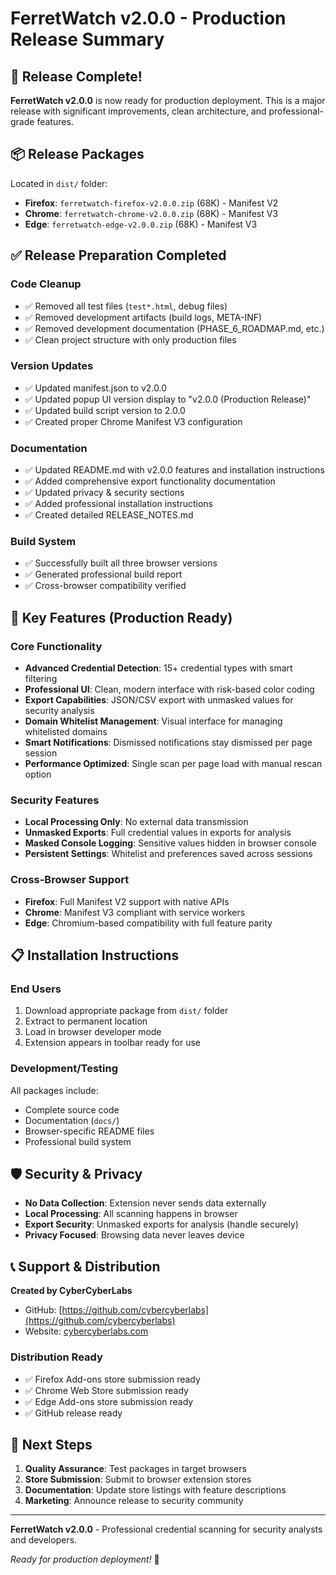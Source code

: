 # FerretWatch v2.0.0 - Production Release Summary

## 🎉 Release Complete!

**FerretWatch v2.0.0** is now ready for production deployment. This is a major release with significant improvements, clean architecture, and professional-grade features.

## 📦 Release Packages

Located in `dist/` folder:
- **Firefox**: `ferretwatch-firefox-v2.0.0.zip` (68K) - Manifest V2
- **Chrome**: `ferretwatch-chrome-v2.0.0.zip` (68K) - Manifest V3  
- **Edge**: `ferretwatch-edge-v2.0.0.zip` (68K) - Manifest V3

## ✅ Release Preparation Completed

### Code Cleanup
- ✅ Removed all test files (`test*.html`, debug files)
- ✅ Removed development artifacts (build logs, META-INF)
- ✅ Removed development documentation (PHASE_6_ROADMAP.md, etc.)
- ✅ Clean project structure with only production files

### Version Updates
- ✅ Updated manifest.json to v2.0.0
- ✅ Updated popup UI version display to "v2.0.0 (Production Release)"
- ✅ Updated build script version to 2.0.0
- ✅ Created proper Chrome Manifest V3 configuration

### Documentation
- ✅ Updated README.md with v2.0.0 features and installation instructions
- ✅ Added comprehensive export functionality documentation
- ✅ Updated privacy & security sections
- ✅ Added professional installation instructions
- ✅ Created detailed RELEASE_NOTES.md

### Build System
- ✅ Successfully built all three browser versions
- ✅ Generated professional build report
- ✅ Cross-browser compatibility verified

## 🚀 Key Features (Production Ready)

### Core Functionality
- **Advanced Credential Detection**: 15+ credential types with smart filtering
- **Professional UI**: Clean, modern interface with risk-based color coding
- **Export Capabilities**: JSON/CSV export with unmasked values for security analysis
- **Domain Whitelist Management**: Visual interface for managing whitelisted domains
- **Smart Notifications**: Dismissed notifications stay dismissed per page session
- **Performance Optimized**: Single scan per page load with manual rescan option

### Security Features
- **Local Processing Only**: No external data transmission
- **Unmasked Exports**: Full credential values in exports for analysis
- **Masked Console Logging**: Sensitive values hidden in browser console
- **Persistent Settings**: Whitelist and preferences saved across sessions

### Cross-Browser Support
- **Firefox**: Full Manifest V2 support with native APIs
- **Chrome**: Manifest V3 compliant with service workers
- **Edge**: Chromium-based compatibility with full feature parity

## 📋 Installation Instructions

### End Users
1. Download appropriate package from `dist/` folder
2. Extract to permanent location
3. Load in browser developer mode
4. Extension appears in toolbar ready for use

### Development/Testing
All packages include:
- Complete source code
- Documentation (`docs/`)
- Browser-specific README files
- Professional build system

## 🛡️ Security & Privacy

- **No Data Collection**: Extension never sends data externally
- **Local Processing**: All scanning happens in browser
- **Export Security**: Unmasked exports for analysis (handle securely)
- **Privacy Focused**: Browsing data never leaves device

## 📞 Support & Distribution

**Created by CyberCyberLabs**
- GitHub: [https://github.com/cybercyberlabs](https://github.com/cybercyberlabs)
- Website: [cybercyberlabs.com](https://cybercyberlabs.com)

### Distribution Ready
- ✅ Firefox Add-ons store submission ready
- ✅ Chrome Web Store submission ready
- ✅ Edge Add-ons store submission ready
- ✅ GitHub release ready

## 🎯 Next Steps

1. **Quality Assurance**: Test packages in target browsers
2. **Store Submission**: Submit to browser extension stores
3. **Documentation**: Update store listings with feature descriptions
4. **Marketing**: Announce release to security community

---

**FerretWatch v2.0.0** - Professional credential scanning for security analysts and developers.

*Ready for production deployment!* 🚀
